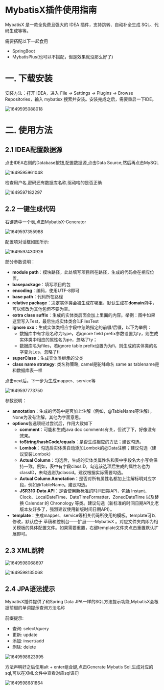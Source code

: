 # MybatisX插件使用指南

MybatisX 是一款全免费且强大的 IDEA 插件，支持跳转、自动补全生成 SQL、代码生成等等。

需要搭配以下一起食用

- SpringBoot
- MybatisPlus(也可以不搭配，但是效果就没那么好了)



# 一. 下载安装

安装方法：打开 IDEA，进入 File -> Settings -> Plugins -> Browse Repositories，输入 mybatisx 搜索并安装。安装完成之后，需要重启一下IDE。

![1649595088018](asset/MybatisX/下载安装MybatisX.png)



# 二. 使用方法

## 2.1 IDEA配置数据源

点击IDEA右侧的Database按钮,配置数据源,点击Data Source,然后再点击MySQL

![1649595961048](asset/MybatisX/配置数据源.png)



检查用户名,密码还有数据库名称,驱动啥的是否正确

![1649597182297](asset/MybatisX/数据库连接.png)



## 2.2 一键生成代码

右键选中一个表,点击MybatisX-Generator

![1649597355988](asset/MybatisX/generator.png)

配置项对话框如图所示:

![1649597430926](asset/MybatisX/配置项对话框1.png)

部分参数说明：

- **module path**：模块路径，此处填写项目所在路径，生成的代码会在相应位置。
- **basepackage**：填写项目的包
- **encoding**：编码，使用UTF-8即可
- **base path**：代码所在路径
- **relative package**：决定实体类会被生成在哪里，默认生成在**domain**包中，可以修改为其他包但不要为空。
- **extra class suffix**：生成的实体类后面会加上里面的内容。举例：图中如果这里写入Test，最后生成实体类会叫FilesTest
- **ignore xxx**：生成实体类相应字段中忽略指定的前缀/后缀，以下为举例：
  - 数据库中有字段名称为type，若ignore field prefix参数设置为ty，则生成实体类中相应的属性名为pe，忽略了ty；
  - 数据库名为files，若ignore table prefix设置为为fi，则生成的实体类的名字变为Les，忽略了fi
- **superClass**：生成实体类继承的父类
- **class name strategy**: 类名称策略, camel是驼峰命名 same as tablename是和数据库表一样



点击next后，下一步为生成mapper、service等

![1649597773750](asset/MybatisX/配置项对话框2.png)



参数说明：

- **annotation**：生成的代码中是否加上注解（例如，@TableName等注解）。None为没有注解，其他为字面意思。
- **options**各选项经过尝试后，作用大致如下
  - **comment**：可能和生成java doc comments有关，但试了下，好像没有效果。
  - **toString/hashCode/equals**：是否生成相应的方法；建议勾选。
  - **Lombok**：勾选后实体类自动添加Lombok的@Data注解；建议勾选（建议安装Lombok）
  - **Actual Column**：勾选后，生成的实体类属性名和表中字段名大小写会保持一致。例如，表中有字段classID，勾选该选项后生成的属性名也为classID，未勾选则为classid。建议根据实际需要勾选。
  - **Actual Column Annotation**：是否对所有属性名都加上注解标明对应字段，例如@TableName。建议勾选。
  - **JSR310:Data API**：是否使用新标准的时间日期API，包括 Instant、Clock、LocalDateTime、DateTimeFormatter、ZonedDateTime 以及替换 Calendar 的 Chronology 等类。建议勾选（新标准的时间日期API比老版本友好多了，强烈建议使用新版时间日期API）。
- **template**：生成mapper、service等相关代码所使用的模板。template可以修改，默认位于 草稿和控制台——扩展——MybatisX 。对应文件夹内即为相关模板的具体配置文件。如果需要重置，右键template文件夹点击重置默认扩展即可。



## 2.3 XML跳转

![1649598068697](asset/MybatisX/xml跳转.png)



![1649598135068](asset/MybatisX/xml跳转2.png)



## 2.4 JPA语法提示

MybatisX插件提供了和Spring Data JPA一样的SQL方法提示功能,MybatisX会根据前缀的单词提示查询方法名称

前缀提示:

- 查询: select/query
- 更新: update
- 添加: insert/add
- 删除: delete



![1649598623995](asset/MybatisX/jpa提示.png)



方法声明好之后使用alt + enter组合键,点击Generate Mybatis Sql,生成对应的sql,可以在XML文件中查看对应sql语句

![1649598681864](asset/MybatisX/生成sql.png)


